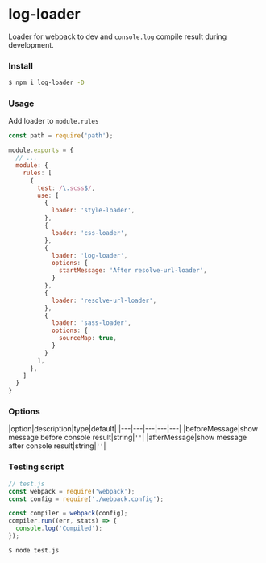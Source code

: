 # log-loader

Loader for webpack to dev and `console.log` compile result during development.

### Install

```bash
$ npm i log-loader -D
```

### Usage

Add loader to `module.rules`

```js
const path = require('path');

module.exports = {
  // ...
  module: {
    rules: [
      {
        test: /\.scss$/,
        use: [
          {
            loader: 'style-loader',
          },
          {
            loader: 'css-loader',
          },
          {
            loader: 'log-loader',
            options: {
              startMessage: 'After resolve-url-loader',
            }
          },
          {
            loader: 'resolve-url-loader',
          },
          {
            loader: 'sass-loader',
            options: {
              sourceMap: true,
            }
          }
        ],
      },
    ]
  }
}
```

### Options

|option|description|type|default|
|---|---|---|---|---|
|beforeMessage|show message before console result|string|`''`|
|afterMessage|show message after console result|string|`''`|


### Testing script

```js
// test.js
const webpack = require('webpack');
const config = require('./webpack.config');

const compiler = webpack(config);
compiler.run((err, stats) => {
  console.log('Compiled');
});
```

```bash
$ node test.js
```
